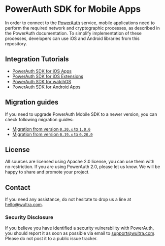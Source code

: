 # PowerAuth SDK for Mobile Apps

In order to connect to the [PowerAuth](https://www.wultra.com/product/powerauth-mobile-security-suite) service, mobile applications need to perform the required network and cryptographic processes, as described in the PowerAuth documentation. To simplify implementation of these processes, developers can use iOS and Android libraries from this repository.

## Integration Tutorials

- [PowerAuth SDK for iOS Apps](./docs/PowerAuth-SDK-for-iOS.md)
- [PowerAuth SDK for iOS Extensions](./docs/PowerAuth-SDK-for-iOS-Extensions.md)
- [PowerAuth SDK for watchOS](./docs/PowerAuth-SDK-for-watchOS.md)
- [PowerAuth SDK for Android Apps](./docs/PowerAuth-SDK-for-Android.md)

## Migration guides

If you need to upgrade PowerAuth Mobile SDK to a newer version, you can check following migration guides:

- [Migration from version `0.20.x` to `1.0.0`](./docs/Migration-from-0.20-to-1.0.md)
- [Migration from version `0.19.x` to `0.20.0`](./docs/Migration-from-0.19-to-0.20.md)

## License

All sources are licensed using Apache 2.0 license, you can use them with no restriction. If you are using PowerAuth 2.0, please let us know. We will be happy to share and promote your project.

## Contact

If you need any assistance, do not hesitate to drop us a line at hello@wultra.com.

### Security Disclosure

If you believe you have identified a security vulnerability with PowerAuth, you should report it as soon as possible via email to support@wultra.com. Please do not post it to a public issue tracker.